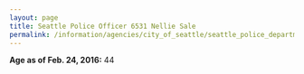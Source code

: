 ```yaml
---
layout: page
title: Seattle Police Officer 6531 Nellie Sale
permalink: /information/agencies/city_of_seattle/seattle_police_department/copbook/6531/
---
```


**Age as of Feb. 24, 2016:** 44
